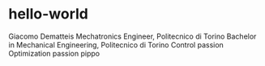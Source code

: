# hello-world
Giacomo Dematteis
Mechatronics Engineer, Politecnico di Torino
Bachelor in Mechanical Engineering, Politecnico di Torino
Control passion
Optimization passion
pippo
